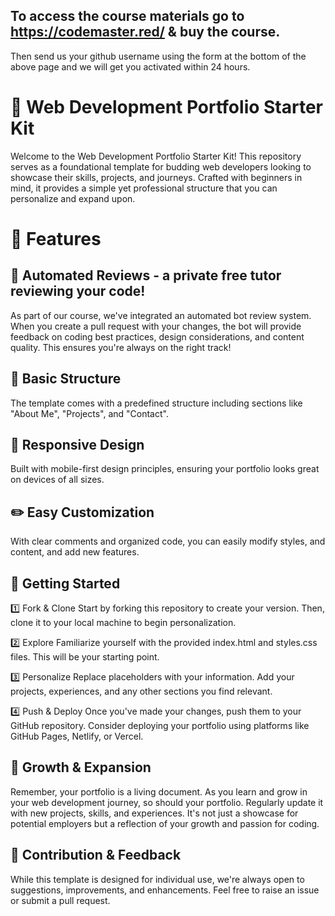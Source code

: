 ## To access the course materials go to https://codemaster.red/ & **buy the course**.

Then send us your github username using the form at the bottom of the above page and we will get you activated within 24 hours.


# 🚀 Web Development Portfolio Starter Kit
Welcome to the Web Development Portfolio Starter Kit! This repository serves as a foundational template for budding web developers looking to showcase their skills, projects, and journeys. Crafted with beginners in mind, it provides a simple yet professional structure that you can personalize and expand upon.

# 🌟 Features
## 🤖 Automated Reviews - a private free tutor reviewing your code!
As part of our course, we've integrated an automated bot review system. When you create a pull request with your changes, the bot will provide feedback on coding best practices, design considerations, and content quality. This ensures you're always on the right track!

## 🔧 Basic Structure
The template comes with a predefined structure including sections like "About Me", "Projects", and "Contact".

## 📱 Responsive Design
Built with mobile-first design principles, ensuring your portfolio looks great on devices of all sizes.

## ✏️ Easy Customization
With clear comments and organized code, you can easily modify styles, and content, and add new features.

## 🚀 Getting Started
1️⃣ Fork & Clone
Start by forking this repository to create your version. Then, clone it to your local machine to begin personalization.

2️⃣ Explore
Familiarize yourself with the provided index.html and styles.css files. This will be your starting point.

3️⃣ Personalize
Replace placeholders with your information. Add your projects, experiences, and any other sections you find relevant.

4️⃣ Push & Deploy
Once you've made your changes, push them to your GitHub repository. Consider deploying your portfolio using platforms like GitHub Pages, Netlify, or Vercel.

## 🌱 Growth & Expansion
Remember, your portfolio is a living document. As you learn and grow in your web development journey, so should your portfolio. Regularly update it with new projects, skills, and experiences. It's not just a showcase for potential employers but a reflection of your growth and passion for coding.

## 🤝 Contribution & Feedback
While this template is designed for individual use, we're always open to suggestions, improvements, and enhancements. Feel free to raise an issue or submit a pull request.
